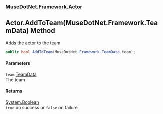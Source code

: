 ### [MuseDotNet.Framework](./MuseDotNet-Framework.md 'MuseDotNet.Framework').[Actor](./Actor.md 'MuseDotNet.Framework.Actor')
## Actor.AddToTeam(MuseDotNet.Framework.TeamData) Method
Adds the actor to the team  
```csharp
public bool AddToTeam(MuseDotNet.Framework.TeamData team);
```
#### Parameters
<a name='MuseDotNet-Framework-Actor-AddToTeam(MuseDotNet-Framework-TeamData)-team'></a>
`team` [TeamData](./TeamData.md 'MuseDotNet.Framework.TeamData')  
The team  
  
#### Returns
[System.Boolean](https://docs.microsoft.com/en-us/dotnet/api/System.Boolean 'System.Boolean')  
`true` on success or `false` on failure  
